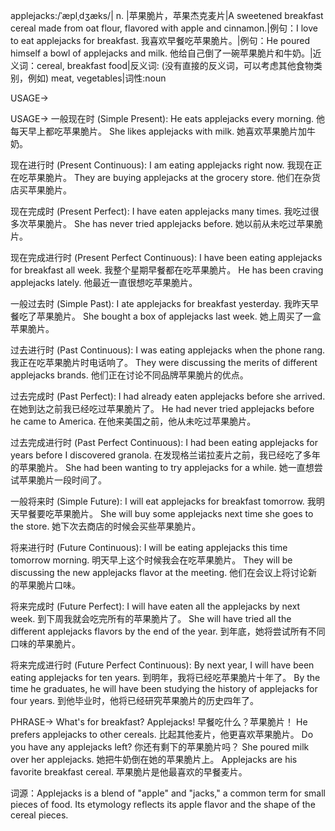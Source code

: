 applejacks:/ˈæplˌdʒæks/| n. |苹果脆片，苹果杰克麦片|A sweetened breakfast cereal made from oat flour, flavored with apple and cinnamon.|例句：I love to eat applejacks for breakfast. 我喜欢早餐吃苹果脆片。|例句：He poured himself a bowl of applejacks and milk. 他给自己倒了一碗苹果脆片和牛奶。|近义词：cereal, breakfast food|反义词: (没有直接的反义词，可以考虑其他食物类别，例如) meat, vegetables|词性:noun

USAGE->

USAGE->
一般现在时 (Simple Present):
He eats applejacks every morning. 他每天早上都吃苹果脆片。
She likes applejacks with milk. 她喜欢苹果脆片加牛奶。

现在进行时 (Present Continuous):
I am eating applejacks right now. 我现在正在吃苹果脆片。
They are buying applejacks at the grocery store. 他们在杂货店买苹果脆片。

现在完成时 (Present Perfect):
I have eaten applejacks many times. 我吃过很多次苹果脆片。
She has never tried applejacks before. 她以前从未吃过苹果脆片。

现在完成进行时 (Present Perfect Continuous):
I have been eating applejacks for breakfast all week. 我整个星期早餐都在吃苹果脆片。
He has been craving applejacks lately. 他最近一直很想吃苹果脆片。

一般过去时 (Simple Past):
I ate applejacks for breakfast yesterday. 我昨天早餐吃了苹果脆片。
She bought a box of applejacks last week. 她上周买了一盒苹果脆片。

过去进行时 (Past Continuous):
I was eating applejacks when the phone rang. 我正在吃苹果脆片时电话响了。
They were discussing the merits of different applejacks brands. 他们正在讨论不同品牌苹果脆片的优点。


过去完成时 (Past Perfect):
I had already eaten applejacks before she arrived. 在她到达之前我已经吃过苹果脆片了。
He had never tried applejacks before he came to America. 在他来美国之前，他从未吃过苹果脆片。

过去完成进行时 (Past Perfect Continuous):
I had been eating applejacks for years before I discovered granola. 在发现格兰诺拉麦片之前，我已经吃了多年的苹果脆片。
She had been wanting to try applejacks for a while. 她一直想尝试苹果脆片一段时间了。

一般将来时 (Simple Future):
I will eat applejacks for breakfast tomorrow. 我明天早餐要吃苹果脆片。
She will buy some applejacks next time she goes to the store. 她下次去商店的时候会买些苹果脆片。

将来进行时 (Future Continuous):
I will be eating applejacks this time tomorrow morning. 明天早上这个时候我会在吃苹果脆片。
They will be discussing the new applejacks flavor at the meeting. 他们在会议上将讨论新的苹果脆片口味。

将来完成时 (Future Perfect):
I will have eaten all the applejacks by next week. 到下周我就会吃完所有的苹果脆片了。
She will have tried all the different applejacks flavors by the end of the year. 到年底，她将尝试所有不同口味的苹果脆片。

将来完成进行时 (Future Perfect Continuous):
By next year, I will have been eating applejacks for ten years. 到明年，我将已经吃苹果脆片十年了。
By the time he graduates, he will have been studying the history of applejacks for four years. 到他毕业时，他将已经研究苹果脆片的历史四年了。


PHRASE->
What's for breakfast? Applejacks! 早餐吃什么？苹果脆片！
He prefers applejacks to other cereals.  比起其他麦片，他更喜欢苹果脆片。
Do you have any applejacks left? 你还有剩下的苹果脆片吗？
She poured milk over her applejacks. 她把牛奶倒在她的苹果脆片上。
Applejacks are his favorite breakfast cereal. 苹果脆片是他最喜欢的早餐麦片。


词源：Applejacks is a blend of "apple" and "jacks," a common term for small pieces of food. Its etymology reflects its apple flavor and the shape of the cereal pieces.
